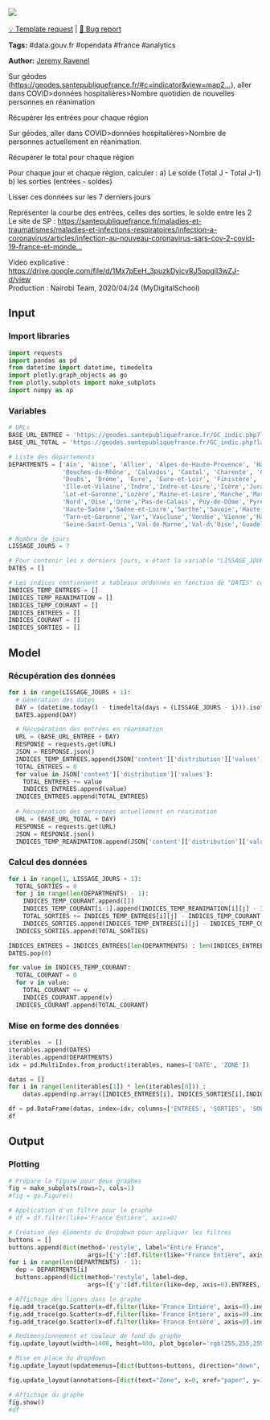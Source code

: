 <a href="https://app.naas.ai/user-redirect/naas/downloader?url=https://raw.githubusercontent.com/jupyter-naas/awesome-notebooks/master/Data.gouv.fr/COVID19%20-%20%20FR%20-%20Entr%C3%A9es%20et%20sorties%20par%20r%C3%A9gion%20pour%201%20million%20d%27hab..ipynb" target="_parent"><img src="https://naasai-public.s3.eu-west-3.amazonaws.com/open_in_naas.svg"/></a><br><br><a href="https://github.com/jupyter-naas/awesome-notebooks/issues/new?assignees=&labels=&template=template-request.md&title=Tool+-+Action+of+the+notebook+">💡 Template request</a> | <a href="https://github.com/jupyter-naas/awesome-notebooks/issues/new?assignees=&labels=&template=bug_report.md&title=Data.gouv.fr+-+COVID19+-++FR+-+Entrées+et+sorties+par+région+pour+1+million+d'hab.:+Error+short+description">🚨 Bug report</a>

**Tags:** #data.gouv.fr #opendata #france #analytics

**Author:** [Jeremy Ravenel](https://www.linkedin.com/in/ACoAAAJHE7sB5OxuKHuzguZ9L6lfDHqw--cdnJg/)

Sur géodes (https://geodes.santepubliquefrance.fr/#c=indicator&view=map2…), aller dans COVID>données hospitalières>Nombre quotidien de nouvelles personnes en réanimation

Récupérer les entrées pour chaque région

Sur géodes, aller dans COVID>données hospitalières>Nombre de personnes actuellement en réanimation.

Récupérer le total pour chaque région

Pour chaque jour et chaque région, calculer :
a) Le solde (Total J - Total J-1)
b) les sorties (entrées - soldes)

Lisser ces données sur les 7 derniers jours

Représenter la courbe des entrées, celles des sorties, le solde entre les 2
Le site de SP : https://santepubliquefrance.fr/maladies-et-traumatismes/maladies-et-infections-respiratoires/infection-a-coronavirus/articles/infection-au-nouveau-coronavirus-sars-cov-2-covid-19-france-et-monde…

Video explicative : https://drive.google.com/file/d/1Mx7pEeH_3puzkDyicvRJ5opgiI3wZJ-d/view <br>
Production : Nairobi Team, 2020/04/24 (MyDigitalSchool)

## Input

### Import libraries


```python
import requests
import pandas as pd
from datetime import datetime, timedelta
import plotly.graph_objects as go
from plotly.subplots import make_subplots
import numpy as np
```

### Variables


```python
# URLs
BASE_URL_ENTREE = 'https://geodes.santepubliquefrance.fr/GC_indic.php?lang=fr&prodhash=3c0e7522&indic=incid_rea&dataset=covid_hospit_incid&view=map2&filters=jour='
BASE_URL_TOTAL = 'https://geodes.santepubliquefrance.fr/GC_indic.php?lang=fr&prodhash=3c0e7522&indic=rea&dataset=covid_hospit&view=map2&filters=sexe=0,jour='

# Liste des départements
DEPARTMENTS = ['Ain', 'Aisne', 'Allier', 'Alpes-de-Haute-Provence', 'Hautes-Alpes', 'Alpes-Maritimes', 'Ardèche', 'Ardennes', 'Ariège', 'Aube', 'Aude', 'Aveyron',
               'Bouches-du-Rhône', 'Calvados', 'Cantal', 'Charente', 'Charente-Maritime', 'Cher', 'Corrèze', 'Côte-d\'Or', 'Côtes-d\'Armor', 'Creuse', 'Dordogne',
               'Doubs', 'Drôme', 'Eure', 'Eure-et-Loir', 'Finistère', 'Corse-du-Sud', 'Haute-Corse', 'Gard','Haute-Garonne','Gers','Gironde','Hérault',
               'Ille-et-Vilaine','Indre','Indre-et-Loire','Isère','Jura','Landes','Loir-et-Cher','Loire','Haute-Loire','Loire-Atlantique','Loiret','Lot',
               'Lot-et-Garonne','Lozère','Maine-et-Loire','Manche','Marne','Haute-Marne','Mayenne','Meurthe-et-Moselle','Meuse','Morbihan','Moselle','Nièvre',
               'Nord','Oise','Orne','Pas-de-Calais','Puy-de-Dôme','Pyrénées-Atlantiques','Hautes-Pyrénées','Pyrénées-Orientales','Bas-Rhin','Haut-Rhin','Rhône',
               'Haute-Saône','Saône-et-Loire','Sarthe','Savoie','Haute-Savoie','Paris','Seine-Maritime','Seine-et-Marne','Yvelines','Deux-Sèvres','Somme','Tarn',
               'Tarn-et-Garonne','Var','Vaucluse','Vendée','Vienne','Haute-Vienne','Vosges','Yonne','Territoire de Belfort','Essonne','Hauts-de-Seine',
               'Seine-Saint-Denis','Val-de-Marne','Val-d\'Oise','Guadeloupe','Martinique','Guyane','La Réunion','Mayotte', 'France Entière']

# Nombre de jours
LISSAGE_JOURS = 7

# Pour contenir les x derniers jours, x étant la variable "LISSAGE_JOURS"
DATES = []

# Les indices contiennent x tableaux ordonnés en fonction de "DATES" contenant les données des départements ordonné comme "DEPARTEMENTS"
INDICES_TEMP_ENTREES = []
INDICES_TEMP_REANIMATION = []
INDICES_TEMP_COURANT = []
INDICES_ENTREES = []
INDICES_COURANT = []
INDICES_SORTIES = []
```

## Model

### Récupération des données


```python
for i in range(LISSAGE_JOURS + 1):
  # Génération des dates
  DAY = (datetime.today() - timedelta(days = (LISSAGE_JOURS - i))).isoformat().split("T")[0]
  DATES.append(DAY)

  # Récupération des entrées en réanimation
  URL = (BASE_URL_ENTREE + DAY)
  RESPONSE = requests.get(URL)
  JSON = RESPONSE.json()
  INDICES_TEMP_ENTREES.append(JSON['content']['distribution']['values'])
  TOTAL_ENTREES = 0
  for value in JSON['content']['distribution']['values']:
    TOTAL_ENTREES += value
    INDICES_ENTREES.append(value)
  INDICES_ENTREES.append(TOTAL_ENTREES)
  
  # Récupération des personnes actuellement en réanimation
  URL = (BASE_URL_TOTAL + DAY)
  RESPONSE = requests.get(URL)
  JSON = RESPONSE.json()
  INDICES_TEMP_REANIMATION.append(JSON['content']['distribution']['values'])
```

### Calcul des données


```python
for i in range(1, LISSAGE_JOURS + 1):
  TOTAL_SORTIES = 0
  for j in range(len(DEPARTMENTS) - 1):
    INDICES_TEMP_COURANT.append([])
    INDICES_TEMP_COURANT[i-1].append(INDICES_TEMP_REANIMATION[i][j] - INDICES_TEMP_REANIMATION[i - 1][j])
    TOTAL_SORTIES += INDICES_TEMP_ENTREES[i][j] - INDICES_TEMP_COURANT[i - 1][j]
    INDICES_SORTIES.append(INDICES_TEMP_ENTREES[i][j] - INDICES_TEMP_COURANT[i - 1][j])
  INDICES_SORTIES.append(TOTAL_SORTIES)

INDICES_ENTREES = INDICES_ENTREES[len(DEPARTMENTS) : len(INDICES_ENTREES)]
DATES.pop(0)

for value in INDICES_TEMP_COURANT:
  TOTAL_COURANT = 0
  for v in value:
    TOTAL_COURANT += v
    INDICES_COURANT.append(v)
  INDICES_COURANT.append(TOTAL_COURANT)
```

### Mise en forme des données


```python
iterables  = []
iterables.append(DATES)
iterables.append(DEPARTMENTS)
idx = pd.MultiIndex.from_product(iterables, names=['DATE', 'ZONE'])

datas = []
for i in range(len(iterables[1]) * len(iterables[0])) :
    datas.append(np.array([INDICES_ENTREES[i], INDICES_SORTIES[i],INDICES_COURANT[i], datetime.today()]))

df = pd.DataFrame(datas, index=idx, columns=['ENTREES', 'SORTIES', 'SOLDES', 'LAST UPDATE'])
df
```

## Output

### Plotting


```python
# Prépare la figure pour deux graphes
fig = make_subplots(rows=2, cols=1)
#fig = go.Figure()

# Application d'un filtre pour le graphe
# df = df.filter(like='France Entière', axis=0)

# Création des éléments du dropdown pour appliquer les filtres
buttons = []
buttons.append(dict(method='restyle', label="Entire France",
                      args=[{'y':[df.filter(like="France Entière", axis=0).ENTREES, df.filter(like="France Entière", axis=0).SORTIES, df.filter(like="France Entière", axis=0).SOLDES]}]))
for i in range(len(DEPARTMENTS) - 1):
  dep = DEPARTMENTS[i]
  buttons.append(dict(method='restyle', label=dep,
                      args=[{'y':[df.filter(like=dep, axis=0).ENTREES, df.filter(like=dep, axis=0).SORTIES, df.filter(like=dep, axis=0).SOLDES]}]))

# Affichage des lignes dans le graphe
fig.add_trace(go.Scatter(x=df.filter(like='France Entière', axis=0).index.get_level_values('DATE'), y=df.filter(like='France Entière', axis=0).ENTREES, fill='tozeroy',name="Admissions",line=dict(width=0.5,color="rgb(160,0,0)"),line_shape='spline'), row = 1, col = 1)
fig.add_trace(go.Scatter(x=df.filter(like='France Entière', axis=0).index.get_level_values('DATE'), y=df.filter(like='France Entière', axis=0).SORTIES, fill='tozeroy',name="Releases",line=dict(width=0.5,color="rgb(0,160,0)"),line_shape='spline'), row = 1, col = 1)
fig.add_trace(go.Scatter(x=df.filter(like='France Entière', axis=0).index.get_level_values('DATE'), y=df.filter(like='France Entière', axis=0).SOLDES, fill='tozeroy',name="Balance",line=dict(width=0.5,color="rgb(0,0,160)"),line_shape='spline'), row = 2, col = 1)

# Redimensionnement et couleur de fond du graphe
fig.update_layout(width=1400, height=400, plot_bgcolor='rgb(255,255,255)', title_text="Admissions, releases and balance for COVID-19 reanimation services in France (last update : " + str(df['LAST UPDATE'][0]) + ")")

# Mise en place du dropdown
fig.update_layout(updatemenus=[dict(buttons=buttons, direction="down", pad={"r": 1, "t": 1}, showactive=True, x=0.05, xanchor="left", y=1.22, yanchor="top")])

fig.update_layout(annotations=[dict(text="Zone", x=0, xref="paper", y=1.18, yref="paper", align="left", showarrow=False)])

# Affichage du graphe
fig.show()
#df
```
